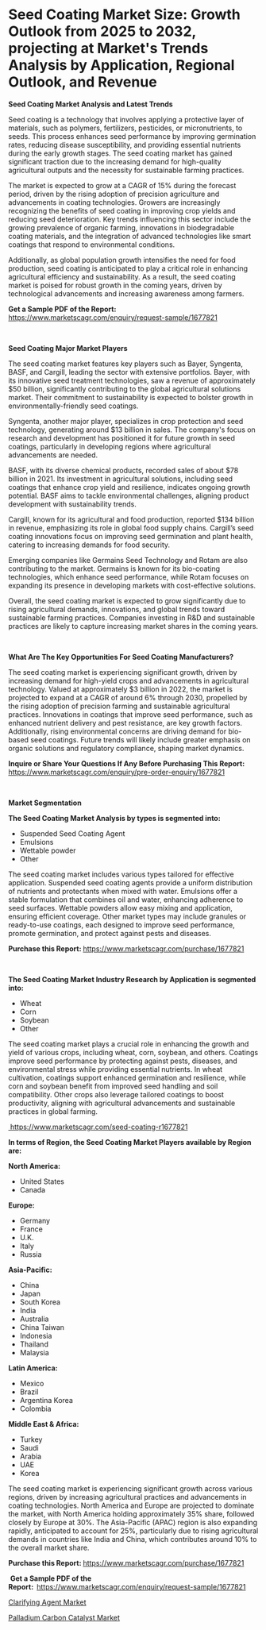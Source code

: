 <p><h1>Seed Coating Market Size: Growth Outlook from 2025 to 2032, projecting at Market's Trends Analysis by Application, Regional Outlook, and Revenue</h1></p><p><strong>Seed Coating Market Analysis and Latest Trends</strong></p>
<p><p>Seed coating is a technology that involves applying a protective layer of materials, such as polymers, fertilizers, pesticides, or micronutrients, to seeds. This process enhances seed performance by improving germination rates, reducing disease susceptibility, and providing essential nutrients during the early growth stages. The seed coating market has gained significant traction due to the increasing demand for high-quality agricultural outputs and the necessity for sustainable farming practices.</p><p>The market is expected to grow at a CAGR of 15% during the forecast period, driven by the rising adoption of precision agriculture and advancements in coating technologies. Growers are increasingly recognizing the benefits of seed coating in improving crop yields and reducing seed deterioration. Key trends influencing this sector include the growing prevalence of organic farming, innovations in biodegradable coating materials, and the integration of advanced technologies like smart coatings that respond to environmental conditions.</p><p>Additionally, as global population growth intensifies the need for food production, seed coating is anticipated to play a critical role in enhancing agricultural efficiency and sustainability. As a result, the seed coating market is poised for robust growth in the coming years, driven by technological advancements and increasing awareness among farmers.</p></p>
<p><strong>Get a Sample PDF of the Report:&nbsp;</strong> <a href="https://www.marketscagr.com/enquiry/request-sample/1677821?utm_campaign=1905&utm_medium=2&utm_source=Github&utm_content=ia&utm_term=01042025&utm_id=seed-coating">https://www.marketscagr.com/enquiry/request-sample/1677821</a></p>
<p>&nbsp;</p>
<p><strong>Seed Coating Major Market Players</strong></p>
<p><p>The seed coating market features key players such as Bayer, Syngenta, BASF, and Cargill, leading the sector with extensive portfolios. Bayer, with its innovative seed treatment technologies, saw a revenue of approximately $50 billion, significantly contributing to the global agricultural solutions market. Their commitment to sustainability is expected to bolster growth in environmentally-friendly seed coatings.</p><p>Syngenta, another major player, specializes in crop protection and seed technology, generating around $13 billion in sales. The company's focus on research and development has positioned it for future growth in seed coatings, particularly in developing regions where agricultural advancements are needed.</p><p>BASF, with its diverse chemical products, recorded sales of about $78 billion in 2021. Its investment in agricultural solutions, including seed coatings that enhance crop yield and resilience, indicates ongoing growth potential. BASF aims to tackle environmental challenges, aligning product development with sustainability trends.</p><p>Cargill, known for its agricultural and food production, reported $134 billion in revenue, emphasizing its role in global food supply chains. Cargill’s seed coating innovations focus on improving seed germination and plant health, catering to increasing demands for food security.</p><p>Emerging companies like Germains Seed Technology and Rotam are also contributing to the market. Germains is known for its bio-coating technologies, which enhance seed performance, while Rotam focuses on expanding its presence in developing markets with cost-effective solutions.</p><p>Overall, the seed coating market is expected to grow significantly due to rising agricultural demands, innovations, and global trends toward sustainable farming practices. Companies investing in R&D and sustainable practices are likely to capture increasing market shares in the coming years.</p></p>
<p>&nbsp;</p>
<p><strong>What Are The Key Opportunities For Seed Coating Manufacturers?</strong></p>
<p><p>The seed coating market is experiencing significant growth, driven by increasing demand for high-yield crops and advancements in agricultural technology. Valued at approximately $3 billion in 2022, the market is projected to expand at a CAGR of around 6% through 2030, propelled by the rising adoption of precision farming and sustainable agricultural practices. Innovations in coatings that improve seed performance, such as enhanced nutrient delivery and pest resistance, are key growth factors. Additionally, rising environmental concerns are driving demand for bio-based seed coatings. Future trends will likely include greater emphasis on organic solutions and regulatory compliance, shaping market dynamics.</p></p>
<p><strong>Inquire or Share Your Questions If Any Before Purchasing This Report:</strong> <a href="https://www.marketscagr.com/enquiry/pre-order-enquiry/1677821?utm_campaign=1905&utm_medium=2&utm_source=Github&utm_content=ia&utm_term=01042025&utm_id=seed-coating">https://www.marketscagr.com/enquiry/pre-order-enquiry/1677821</a></p>
<p>&nbsp;</p>
<p><strong>Market Segmentation</strong></p>
<p><strong>The Seed Coating Market Analysis by types is segmented into:</strong></p>
<p><ul><li>Suspended Seed Coating Agent</li><li>Emulsions</li><li>Wettable powder</li><li>Other</li></ul></p>
<p><p>The seed coating market includes various types tailored for effective application. Suspended seed coating agents provide a uniform distribution of nutrients and protectants when mixed with water. Emulsions offer a stable formulation that combines oil and water, enhancing adherence to seed surfaces. Wettable powders allow easy mixing and application, ensuring efficient coverage. Other market types may include granules or ready-to-use coatings, each designed to improve seed performance, promote germination, and protect against pests and diseases.</p></p>
<p><strong>Purchase this Report:&nbsp;</strong><a href="https://www.marketscagr.com/purchase/1677821?utm_campaign=1905&utm_medium=2&utm_source=Github&utm_content=ia&utm_term=01042025&utm_id=seed-coating">https://www.marketscagr.com/purchase/1677821</a></p>
<p>&nbsp;</p>
<p><strong>The Seed Coating Market Industry Research by Application is segmented into:</strong></p>
<p><ul><li>Wheat</li><li>Corn</li><li>Soybean</li><li>Other</li></ul></p>
<p><p>The seed coating market plays a crucial role in enhancing the growth and yield of various crops, including wheat, corn, soybean, and others. Coatings improve seed performance by protecting against pests, diseases, and environmental stress while providing essential nutrients. In wheat cultivation, coatings support enhanced germination and resilience, while corn and soybean benefit from improved seed handling and soil compatibility. Other crops also leverage tailored coatings to boost productivity, aligning with agricultural advancements and sustainable practices in global farming.</p></p>
<p><a href="https://www.marketscagr.com/seed-coating-r1677821?utm_campaign=1905&utm_medium=2&utm_source=Github&utm_content=ia&utm_term=01042025&utm_id=seed-coating">&nbsp;https://www.marketscagr.com/seed-coating-r1677821</a></p>
<p><strong>In terms of Region, the Seed Coating Market Players available by Region are:</strong></p>
<p>
    <p> <strong> North America: </strong>
        <ul>
            <li>United States</li>
            <li>Canada</li>
        </ul>
        </p> 
    <p> <strong> Europe: </strong>
        <ul>
            <li>Germany</li>
            <li>France</li>
            <li>U.K.</li>
            <li>Italy</li>
            <li>Russia</li>
        </ul>
        </p> 
    <p> <strong> Asia-Pacific: </strong>
        <ul>
            <li>China</li>
            <li>Japan</li>
            <li>South Korea</li>
            <li>India</li>
            <li>Australia</li>
            <li>China Taiwan</li>
            <li>Indonesia</li>
            <li>Thailand</li>
            <li>Malaysia</li>
        </ul>
        </p> 
    <p> <strong> Latin America: </strong>
        <ul>
            <li>Mexico</li>
            <li>Brazil</li>
            <li>Argentina Korea</li>
            <li>Colombia</li>
        </ul>
        </p> 
    <p> <strong> Middle East & Africa: </strong>
        <ul>
            <li>Turkey</li>
            <li>Saudi</li>
            <li>Arabia</li>
            <li>UAE</li>
            <li>Korea</li>
        </ul>
    </p>
    </p>
<p><p>The seed coating market is experiencing significant growth across various regions, driven by increasing agricultural practices and advancements in coating technologies. North America and Europe are projected to dominate the market, with North America holding approximately 35% share, followed closely by Europe at 30%. The Asia-Pacific (APAC) region is also expanding rapidly, anticipated to account for 25%, particularly due to rising agricultural demands in countries like India and China, which contributes around 10% to the overall market share.</p></p>
<p><strong>Purchase this Report: </strong><a href="https://www.marketscagr.com/purchase/1677821?utm_campaign=1905&utm_medium=2&utm_source=Github&utm_content=ia&utm_term=01042025&utm_id=seed-coating">https://www.marketscagr.com/purchase/1677821</a></p>
<p>&nbsp;<strong>Get a Sample PDF of the Report:&nbsp;&nbsp;</strong><a href="https://www.marketscagr.com/enquiry/request-sample/1677821?utm_campaign=1905&utm_medium=2&utm_source=Github&utm_content=ia&utm_term=01042025&utm_id=seed-coating">https://www.marketscagr.com/enquiry/request-sample/1677821</a></p>
<p><strong></strong></p>
<p><p><a href="https://github.com/mabutironaldo/Market-Research-Report-List-7/blob/main/clarifying-agent-market.md?utm_campaign=1905&utm_medium=2&utm_source=Github&utm_content=ia&utm_term=01042025&utm_id=seed-coating">Clarifying Agent Market</a></p><p><a href="https://github.com/AshikRahman991/Market-Research-Report-List-2/blob/main/palladium-carbon-catalyst-market.md?utm_campaign=1905&utm_medium=2&utm_source=Github&utm_content=ia&utm_term=01042025&utm_id=seed-coating">Palladium Carbon Catalyst Market</a></p></p>